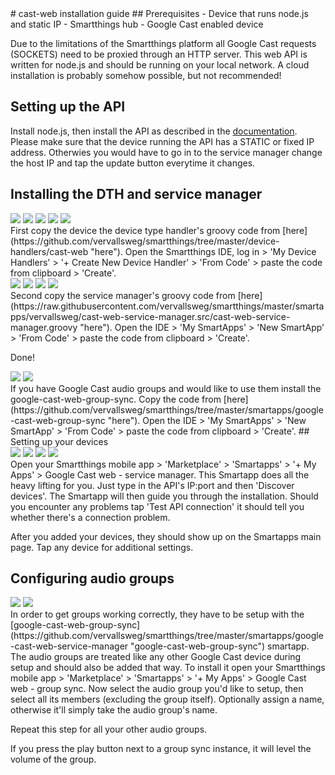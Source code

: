<link rel="stylesheet" type="text/css" href="cast-web-preset-generator/semantic-ui/semantic.min.css">
<script src="https://code.jquery.com/jquery-3.1.1.min.js" integrity="sha256-hVVnYaiADRTO2PzUGmuLJr8BLUSjGIZsDYGmIJLv2b8=" crossorigin="anonymous"></script>
<script src="cast-web-preset-generator/semantic-ui/semantic.min.js"></script>
# cast-web installation guide
## Prerequisites
- Device that runs node.js and static IP
- Smartthings hub
- Google Cast enabled device

Due to the limitations of the Smartthings platform all Google Cast requests (SOCKETS) need to be proxied through an HTTP server. This web API is written for node.js and should be running on your local network. A cloud installation is probably somehow possible, but not recommended!
## Setting up the API
Install node.js, then install the API as described in the [documentation](https://github.com/vervallsweg/cast-web-api#installation "documentation"). Please make sure that the device running the API has a STATIC or fixed IP address. Otherwies you would have to go in to the service manager change the host IP and tap the update button everytime it changes.  
## Installing the DTH and service manager
<div class="ui small images">
  <img src="img/dth_steps/dth_step1.jpeg" onclick="showModal('img/dth_steps/dth_step1.jpeg')">
  <img src="img/dth_steps/dth_step2.jpeg" onclick="showModal('img/dth_steps/dth_step2.jpeg')">
  <img src="img/dth_steps/dth_step3.jpeg" onclick="showModal('img/dth_steps/dth_step3.jpeg')">
  <img src="img/dth_steps/dth_step4.jpeg" onclick="showModal('img/dth_steps/dth_step4.jpeg')">
  <img src="img/dth_steps/dth_step5.jpeg" onclick="showModal('img/dth_steps/dth_step5.jpeg')">
</div>
First copy the device the device type handler's groovy code from [here](https://github.com/vervallsweg/smartthings/tree/master/device-handlers/cast-web "here"). Open the Smartthings IDE, log in > 'My Device Handlers' > '+ Create New Device Handler' > 'From Code' > paste the code from clipboard > 'Create'.

<div class="ui small images">
  <img src="img/smartapps_steps/servicemanager_step1.jpeg" onclick="showModal('img/smartapps_steps/servicemanager_step1.jpeg')">
  <img src="img/smartapps_steps/servicemanager_step2.jpeg" onclick="showModal('img/smartapps_steps/servicemanager_step2.jpeg')">
  <img src="img/smartapps_steps/servicemanager_step3.jpeg" onclick="showModal('img/smartapps_steps/servicemanager_step3.jpeg')">
  <img src="img/smartapps_steps/servicemanager_step4.jpeg" onclick="showModal('img/smartapps_steps/servicemanager_step4.jpeg')">
</div>
Second copy the service manager's groovy code from [here](https://raw.githubusercontent.com/vervallsweg/smartthings/master/smartapps/vervallsweg/cast-web-service-manager.src/cast-web-service-manager.groovy "here"). Open the IDE > 'My SmartApps' > 'New SmartApp' > 'From Code' > paste the code from clipboard > 'Create'.

Done!

<div class="ui small images">
  <img src="img/smartapps_steps/groupsync_step1.jpeg" onclick="showModal('img/smartapps_steps/groupsync_step1.jpeg')">
  <img src="img/smartapps_steps/groupsync_step2.jpeg" onclick="showModal('img/smartapps_steps/groupsync_step2.jpeg')">
</div>
If you have Google Cast audio groups and would like to use them install the google-cast-web-group-sync. Copy the code from [here](https://github.com/vervallsweg/smartthings/tree/master/smartapps/google-cast-web-group-sync "here"). Open the IDE > 'My SmartApps' > 'New SmartApp' > 'From Code' > paste the code from clipboard > 'Create'.
## Setting up your devices
<div class="ui small images">
  <img src="img/st_mobile_app/servicemanager_step3.png" onclick="showModal('img/st_mobile_app/servicemanager_step3.png')">
  <img src="img/st_mobile_app/servicemanager_step4.png" onclick="showModal('img/st_mobile_app/servicemanager_step4.png')">
  <img src="img/st_mobile_app/servicemanager_step6.png" onclick="showModal('img/st_mobile_app/servicemanager_step6.png')">
  <img src="img/st_mobile_app/servicemanager_step7.png" onclick="showModal('img/st_mobile_app/servicemanager_step7.png')">
</div>
Open your Smartthings mobile app > 'Marketplace' > 'Smartapps' > '+ My Apps' > Google Cast web - service manager.
This Smartapp does all the heavy lifting for you. Just type in the API's IP:port and then 'Discover devices'. The Smartapp will then guide you through the installation. Should you encounter any problems tap 'Test API connection' it should tell you whether there's a connection problem.

After you added your devices, they should show up on the Smartapps main page. Tap any device for additional settings.
## Configuring audio groups
<div class="ui small images">
  <img src="img/st_mobile_app/groupsync_step1.png" onclick="showModal('img/st_mobile_app/groupsync_step1.png')">
  <img src="img/st_mobile_app/groupsync_step2.png" onclick="showModal('img/st_mobile_app/groupsync_step2.png')">
</div>
In order to get groups working correctly, they have to be setup with the [google-cast-web-group-sync](https://github.com/vervallsweg/smartthings/tree/master/smartapps/google-cast-web-service-manager "google-cast-web-group-sync") smartapp. The audio groups are treated like any other Google Cast device during setup and should also be added that way.
To install it open your Smartthings mobile app > 'Marketplace' > 'Smartapps' > '+ My Apps' > Google Cast web - group sync.
Now select the audio group you'd like to setup, then select all its members (excluding the group itself). Optionally assign a name, otherwise it'll simply take the audio group's name. 

Repeat this step for all your other audio groups.

If you press the play button next to a group sync instance, it will level the volume of the group.

<div class="ui fullscreen modal">
	<div class="header" style="padding-top: 0; padding-bottom: 0;">
		<i class="icon remove" onclick="function onclick() {
			$('.ui.fullscreen.modal').modal('hide');
		}"></i>
	</div>
	<div class="image content" style="padding-top: 0;">
		<img class="ui fluid image" src="" id="modalImage">
	</div>
</div>

<script type="text/javascript">
	function showModal(imgUrl) {
		console.log('imgUrl: '+imgUrl);
		document.getElementById('modalImage').src = imgUrl;
		$('.ui.fullscreen.modal')
		  .modal('show')
		;
	}
</script>
